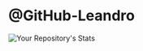 # @GitHub-Leandro

![Your Repository's Stats](https://github-readme-stats.vercel.app/api?username=Github-Leandro&show_icons=true) 
